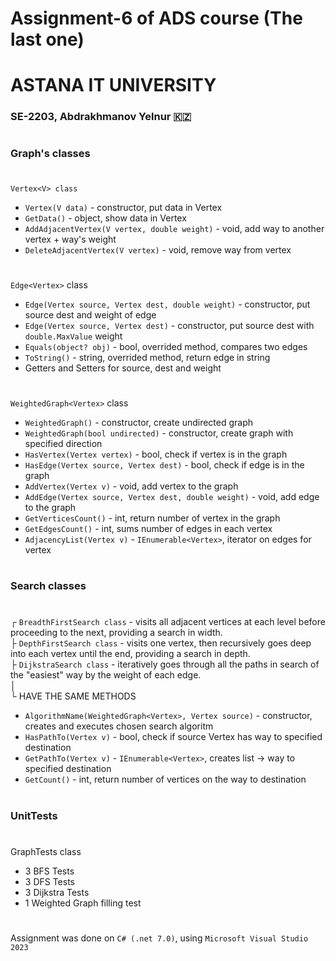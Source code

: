 # Assignment-6 of ADS course (The last one)
# ASTANA IT UNIVERSITY
### SE-2203, Abdrakhmanov Yelnur 🇰🇿

#

### Graph's classes

#

`Vertex<V> class`
- `Vertex(V data)` - constructor, put data in Vertex
- `GetData()` - object, show data in Vertex
- `AddAdjacentVertex(V vertex, double weight)` - void, add way to another vertex + way's weight
- `DeleteAdjacentVertex(V vertex)` - void, remove way from vertex

#

`Edge<Vertex>` class
- `Edge(Vertex source, Vertex dest, double weight)` - constructor, put source dest and weight of edge
- `Edge(Vertex source, Vertex dest)` - constructor, put source dest with `double.MaxValue` weight
- `Equals(object? obj)` - bool, overrided method, compares two edges
- `ToString()` - string, overrided method, return edge in string
- Getters and Setters for source, dest and weight

#

`WeightedGraph<Vertex>` class
- `WeightedGraph()` - constructor, create undirected graph
- `WeightedGraph(bool undirected)` - constructor, create graph with specified direction
- `HasVertex(Vertex vertex)` - bool, check if vertex is in the graph
- `HasEdge(Vertex source, Vertex dest)` - bool, check if edge is in the graph
- `AddVertex(Vertex v)` - void, add vertex to the graph
- `AddEdge(Vertex source, Vertex dest, double weight)` - void, add edge to the graph
- `GetVerticesCount()` - int, return number of vertex in the graph
- `GetEdgesCount()` - int, sums number of edges in each vertex
- `AdjacencyList(Vertex v)` - `IEnumerable<Vertex>`, iterator on edges for vertex
  
#
  
### Search classes

#
  
┌ `BreadthFirstSearch class` - visits all adjacent vertices at each level before proceeding to the next, providing a search in width. <br/>
├ `DepthFirstSearch class` - visits one vertex, then recursively goes deep into each vertex until the end, providing a search in depth. <br/>
├ `DijkstraSearch class` - iteratively goes through all the paths in search of the "easiest" way by the weight of each edge. <br/>
│ <br/>
└ HAVE THE SAME METHODS <br/>

- `AlgorithmName(WeightedGraph<Vertex>, Vertex source)` - constructor, creates and executes chosen search algoritm
- `HasPathTo(Vertex v)` - bool, check if source Vertex has way to specified destination 
- `GetPathTo(Vertex v)` - `IEnumerable<Vertex>`, creates list -> way to specified destination
- `GetCount()` - int, return number of vertices on the way to destination

#

### UnitTests

#

GraphTests class
- 3 BFS Tests
- 3 DFS Tests
- 3 Dijkstra Tests
- 1 Weighted Graph filling test

#

Assignment was done on `C# (.net 7.0)`, using `Microsoft Visual Studio 2023`
